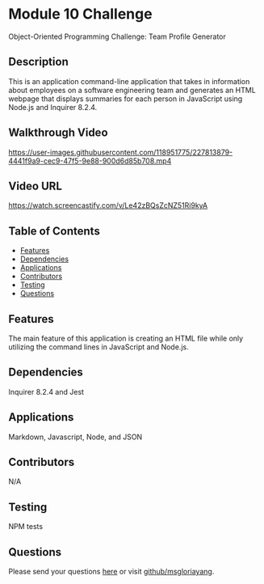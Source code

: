 # Module 10 Challenge
Object-Oriented Programming Challenge: Team Profile Generator
## Description
This is an application command-line application that takes in information about employees on a software engineering team and generates an HTML webpage that displays summaries for each person in JavaScript using Node.js and Inquirer 8.2.4. 
## Walkthrough Video
https://user-images.githubusercontent.com/118951775/227813879-4441f9a9-cec9-47f5-9e88-900d6d85b708.mp4
## Video URL
https://watch.screencastify.com/v/Le42zBQsZcNZ51Ri9kyA
## Table of Contents
* [Features](#features)
* [Dependencies](#dependencies)
* [Applications](#applications)
* [Contributors](#contributors)
* [Testing](#testing)
* [Questions](#questions)
## Features
The main feature of this application is creating an HTML file while only utilizing the command lines in JavaScript and Node.js.
## Dependencies
Inquirer 8.2.4 and Jest
## Applications
Markdown, Javascript, Node, and JSON
## Contributors
N/A
## Testing
NPM tests
## Questions
Please send your questions [here](mailto:lookmeup@gmail.com?subject=[GitHub]%20Dev%20Connect) or visit [github/msgloriayang](https://github.com/msgloriayang).
